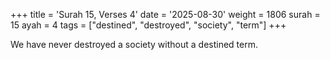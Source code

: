 +++
title = 'Surah 15, Verses 4'
date = '2025-08-30'
weight = 1806
surah = 15
ayah = 4
tags = ["destined", "destroyed", "society", "term"]
+++

We have never destroyed a society without a destined term.